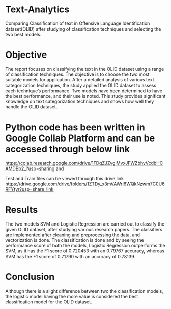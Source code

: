 # Text-Analytics
Comparing Classification of text in Offensive Language Identification dataset(OLID) after studying of classification techniques and selecting the two best models.

# Objective

The report focuses on classifying the text in the OLID dataset using a range of classification techniques. The objective is to choose the two most suitable models for application. After a detailed analysis of various text categorization techniques, the study applied the OLID dataset to assess each technique’s performance. Two models have been determined to have the best performance, and their use is noted. This study provides significant knowledge on text categorization techniques and shows how well they handle the OLID dataset.

# Python code has been written in Google Collab Platform and can be accessed through below link
https://colab.research.google.com/drive/1FDqZJZvgiMvxJFWZbhyVcdbHCAMDBb2_?usp=sharing and 

Test and Train files can be viewed through this drive link
https://drive.google.com/drive/folders/1ZTDy_x3mVAWrI6WQkNzwm7C0U6RFYtyr?usp=share_link



# Results 

The two models SVM and Logistic Regression are carried out to classify the given OLID dataset, after studying various research papers. The classifiers are implemented after cleaning and preprocessing the data, and vectorization is done. The classification is done and by seeing the performance score of both the models, Logistic Regression outperforms the SVM, as it has the F1 score of 0.720453 with an 0.79767 accuracy, whereas SVM has the F1 score of 0.71790 with an accuracy of 0.78139. 

# Conclusion

Although there is a slight difference between two the classification models, the logistic model having the more value is considered the best classification model for the OLID dataset.
